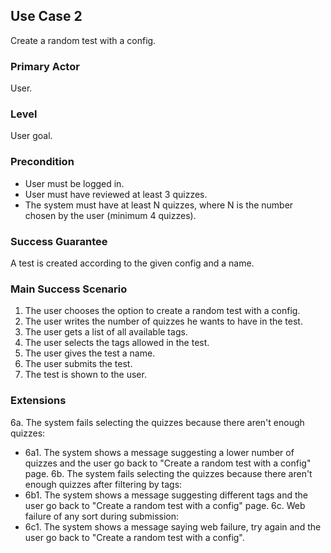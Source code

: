 ## Use Case 2
Create a random test with a config.

### Primary Actor
User.

### Level
User goal.

### Precondition 
* User must be logged in.
* User must have reviewed at least 3 quizzes.
* The system must have at least N quizzes, where N is the number chosen by the user (minimum 4 quizzes).

### Success Guarantee
A test is created according to the given config and a name.

### Main Success Scenario
1. The user chooses the option to create a random test with a config.
2. The user writes the number of quizzes he wants to have in the test.
3. The user gets a list of all available tags.
4. The user selects the tags allowed in the test.
5. The user gives the test a name.
6. The user submits the test.
7. The test is shown to the user.

### Extensions
6a. The system fails selecting the quizzes because there aren't enough quizzes:
   - 6a1. The system shows a message suggesting a lower number of quizzes and the user go back to "Create a random test with a config" page.
6b. The system fails selecting the quizzes because there aren't enough quizzes after filtering by tags:
   - 6b1. The system shows a message suggesting different tags and the user go back to "Create a random test with a config" page.
6c. Web failure of any sort during submission:
   - 6c1. The system shows a message saying web failure, try again and the user go back to "Create a random test with a config".
